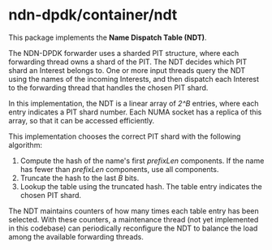 # ndn-dpdk/container/ndt

This package implements the **Name Dispatch Table (NDT)**.

The NDN-DPDK forwarder uses a sharded PIT structure, where each forwarding thread owns a shard of the PIT.
The NDT decides which PIT shard an Interest belongs to.
One or more input threads query the NDT using the names of the incoming Interests, and then dispatch each Interest to the forwarding thread that handles the chosen PIT shard.

In this implementation, the NDT is a linear array of *2^B* entries, where each entry indicates a PIT shard number.
Each NUMA socket has a replica of this array, so that it can be accessed efficiently.

This implementation chooses the correct PIT shard with the following algorithm:

1. Compute the hash of the name's first *prefixLen* components. If the name has fewer than *prefixLen* components, use all components.
2. Truncate the hash to the last *B* bits.
3. Lookup the table using the truncated hash. The table entry indicates the chosen PIT shard.

The NDT maintains counters of how many times each table entry has been selected.
With these counters, a maintenance thread (not yet implemented in this codebase) can periodically reconfigure the NDT to balance the load among the available forwarding threads.
